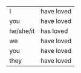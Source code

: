 |   |   |
|---|---|
|I|have loved|
|you|have loved|
|he/she/it|has loved|
|we|have loved|
|you|have loved|
|they|have loved|
